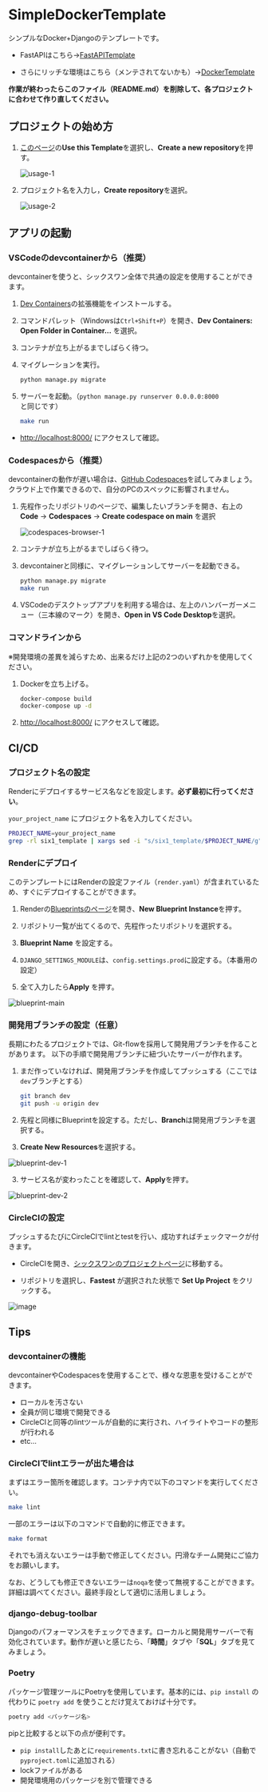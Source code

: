 # SimpleDockerTemplate

シンプルなDocker+Djangoのテンプレートです。

- FastAPIはこちら→[FastAPITemplate](https://github.com/SIX1-REPO/FastAPITemplate)

- さらにリッチな環境はこちら（メンテされてないかも）→[DockerTemplate](https://github.com/SIX1-REPO/DockerTemplate)

**作業が終わったらこのファイル（README.md）を削除して、各プロジェクトに合わせて作り直してください。**

## プロジェクトの始め方

1. [このページ](https://github.com/SIX1-REPO/SimpleDockerTemplate)の**Use this Template**を選択し、**Create a new repository**を押す。
   
    ![usage-1](https://github.com/SIX1-REPO/SimpleDockerTemplate/assets/69144657/e9676368-f044-41a4-8c54-40bdedaa0de4)

2. プロジェクト名を入力し，**Create repository**を選択。

   ![usage-2](https://github.com/SIX1-REPO/SimpleDockerTemplate/assets/69144657/b5aaafce-bf2f-4e9d-9f4a-1dd1818636e9)

## アプリの起動

### VSCodeのdevcontainerから（推奨）

devcontainerを使うと、シックスワン全体で共通の設定を使用することができます。

1. [Dev Containers](https://marketplace.visualstudio.com/items?itemName=ms-vscode-remote.remote-containers)の拡張機能をインストールする。

2. コマンドパレット（Windowsは`Ctrl+Shift+P`）を開き、**Dev Containers: Open Folder in Container...** を選択。

3. コンテナが立ち上がるまでしばらく待つ。

4. マイグレーションを実行。

    ```sh
    python manage.py migrate
    ```

5. サーバーを起動。（`python manage.py runserver 0.0.0.0:8000`と同じです）

    ```sh
    make run
    ```

- [http://localhost:8000/](http://localhost:8000/) にアクセスして確認。

### Codespacesから（推奨）

devcontainerの動作が遅い場合は、[GitHub Codespaces](https://github.co.jp/features/codespaces)を試してみましょう。
クラウド上で作業できるので、自分のPCのスペックに影響されません。

1. 先程作ったリポジトリのページで、編集したいブランチを開き、右上の
   **Code** → **Codespaces** → **Create codespace on main** を選択

    ![codespaces-browser-1](https://github.com/SIX1-REPO/SimpleDockerTemplate/assets/69144657/ea3b4599-78a4-459d-87d0-4650ae58f957)

2. コンテナが立ち上がるまでしばらく待つ。

3. devcontainerと同様に、マイグレーションしてサーバーを起動できる。

    ```sh
    python manage.py migrate
    make run
    ```

4. VSCodeのデスクトップアプリを利用する場合は、左上のハンバーガーメニュー（三本線のマーク）を開き、**Open in VS Code Desktop**を選択。

### コマンドラインから

※開発環境の差異を減らすため、出来るだけ上記の2つのいずれかを使用してください。

1. Dockerを立ち上げる。

    ```sh
    docker-compose build
    docker-compose up -d
    ```

2. [http://localhost:8000/](http://localhost:8000/) にアクセスして確認。

## CI/CD

### プロジェクト名の設定

Renderにデプロイするサービス名などを設定します。**必ず最初に行ってください**。

`your_project_name` にプロジェクト名を入力してください。

```sh
PROJECT_NAME=your_project_name
grep -rl six1_template | xargs sed -i "s/six1_template/$PROJECT_NAME/g"
```

### Renderにデプロイ

このテンプレートにはRenderの設定ファイル（`render.yaml`）が含まれているため、すぐにデプロイすることができます。

1. Renderの[Blueprintsのページ](https://dashboard.render.com/blueprints)を開き、**New Blueprint Instance**を押す。

2. リポジトリ一覧が出てくるので、先程作ったリポジトリを選択する。

3. **Blueprint Name** を設定する。

4. `DJANGO_SETTINGS_MODULE`は、`config.settings.prod`に設定する。（本番用の設定）

5. 全て入力したら**Apply** を押す。

![blueprint-main](https://github.com/SIX1-REPO/SimpleDockerTemplate/assets/69144657/40813769-57bb-4a9f-bfc8-795fac12e234)

### 開発用ブランチの設定（任意）

長期にわたるプロジェクトでは、Git-flowを採用して開発用ブランチを作ることがあります。
以下の手順で開発用ブランチに紐づいたサーバーが作れます。

1. まだ作っていなければ、開発用ブランチを作成してプッシュする（ここでは`dev`ブランチとする）

    ```sh
    git branch dev
    git push -u origin dev
    ```

2. 先程と同様にBlueprintを設定する。ただし、**Branch**は開発用ブランチを選択する。

3. **Create New Resources**を選択する。

![blueprint-dev-1](https://github.com/SIX1-REPO/SimpleDockerTemplate/assets/69144657/5e59bcd1-8592-41b9-b911-d005889db5ee)

3. サービス名が変わったことを確認して、**Apply**を押す。

![blueprint-dev-2](https://github.com/SIX1-REPO/SimpleDockerTemplate/assets/69144657/6c8ae519-7c11-420b-9612-ba0e86f9d79d)


### CircleCIの設定

プッシュするたびにCircleCIでlintとtestを行い、成功すればチェックマークが付きます。

- CircleCIを開き、[シックスワンのプロジェクトページ](https://app.circleci.com/projects/project-dashboard/github/SIX1-REPO/)に移動する。

- リポジトリを選択し、**Fastest** が選択された状態で **Set Up Project** をクリックする。

![image](https://user-images.githubusercontent.com/69144657/212475464-f81c1207-0bca-4dfa-ad36-b7cca01e0974.png)

## Tips

### devcontainerの機能

devcontainerやCodespacesを使用することで、様々な恩恵を受けることができます。

- ローカルを汚さない
- 全員が同じ環境で開発できる
- CircleCIと同等のlintツールが自動的に実行され、ハイライトやコードの整形が行われる
- etc...

### CircleCIでlintエラーが出た場合は

まずはエラー箇所を確認します。コンテナ内で以下のコマンドを実行してください。

```sh
make lint
```

一部のエラーは以下のコマンドで自動的に修正できます。

```sh
make format
```

それでも消えないエラーは手動で修正してください。円滑なチーム開発にご協力をお願いします。

なお、どうしても修正できないエラーは`noqa`を使って無視することができます。詳細は調べてください。最終手段として適切に活用しましょう。

### django-debug-toolbar

Djangoのパフォーマンスをチェックできます。ローカルと開発用サーバーで有効化されています。動作が遅いと感じたら、「**時間**」タブや「**SQL**」タブを見てみましょう。

### Poetry

パッケージ管理ツールにPoetryを使用しています。基本的には、`pip install` の代わりに `poetry add` を使うことだけ覚えておけば十分です。

```sh
poetry add <パッケージ名>
```

pipと比較すると以下の点が便利です。

- `pip install`したあとに`requirements.txt`に書き忘れることがない（自動で`pyproject.toml`に追加される）
- lockファイルがある
- 開発環境用のパッケージを別で管理できる
